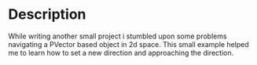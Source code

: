 # Description

While writing another small project i stumbled upon some problems
navigating a PVector based object in 2d space. This small example
helped me to learn how to set a new direction and approaching the
direction.
